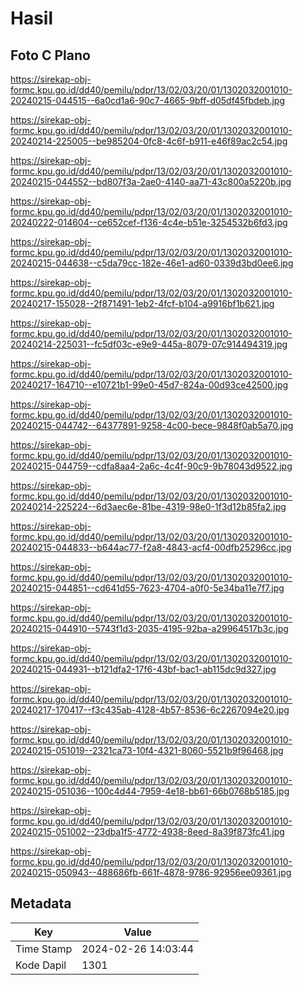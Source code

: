 # Hasil

## Foto C Plano

https://sirekap-obj-formc.kpu.go.id/dd40/pemilu/pdpr/13/02/03/20/01/1302032001010-20240215-044515--6a0cd1a6-90c7-4665-9bff-d05df45fbdeb.jpg

https://sirekap-obj-formc.kpu.go.id/dd40/pemilu/pdpr/13/02/03/20/01/1302032001010-20240214-225005--be985204-0fc8-4c6f-b911-e46f89ac2c54.jpg

https://sirekap-obj-formc.kpu.go.id/dd40/pemilu/pdpr/13/02/03/20/01/1302032001010-20240215-044552--bd807f3a-2ae0-4140-aa71-43c800a5220b.jpg

https://sirekap-obj-formc.kpu.go.id/dd40/pemilu/pdpr/13/02/03/20/01/1302032001010-20240222-014604--ce652cef-f136-4c4e-b51e-3254532b6fd3.jpg

https://sirekap-obj-formc.kpu.go.id/dd40/pemilu/pdpr/13/02/03/20/01/1302032001010-20240215-044638--c5da79cc-182e-46e1-ad60-0339d3bd0ee6.jpg

https://sirekap-obj-formc.kpu.go.id/dd40/pemilu/pdpr/13/02/03/20/01/1302032001010-20240217-155028--2f871491-1eb2-4fcf-b104-a9916bf1b621.jpg

https://sirekap-obj-formc.kpu.go.id/dd40/pemilu/pdpr/13/02/03/20/01/1302032001010-20240214-225031--fc5df03c-e9e9-445a-8079-07c914494319.jpg

https://sirekap-obj-formc.kpu.go.id/dd40/pemilu/pdpr/13/02/03/20/01/1302032001010-20240217-164710--e10721b1-99e0-45d7-824a-00d93ce42500.jpg

https://sirekap-obj-formc.kpu.go.id/dd40/pemilu/pdpr/13/02/03/20/01/1302032001010-20240215-044742--64377891-9258-4c00-bece-9848f0ab5a70.jpg

https://sirekap-obj-formc.kpu.go.id/dd40/pemilu/pdpr/13/02/03/20/01/1302032001010-20240215-044759--cdfa8aa4-2a6c-4c4f-90c9-9b78043d9522.jpg

https://sirekap-obj-formc.kpu.go.id/dd40/pemilu/pdpr/13/02/03/20/01/1302032001010-20240214-225224--6d3aec6e-81be-4319-98e0-1f3d12b85fa2.jpg

https://sirekap-obj-formc.kpu.go.id/dd40/pemilu/pdpr/13/02/03/20/01/1302032001010-20240215-044833--b644ac77-f2a8-4843-acf4-00dfb25296cc.jpg

https://sirekap-obj-formc.kpu.go.id/dd40/pemilu/pdpr/13/02/03/20/01/1302032001010-20240215-044851--cd641d55-7623-4704-a0f0-5e34ba11e7f7.jpg

https://sirekap-obj-formc.kpu.go.id/dd40/pemilu/pdpr/13/02/03/20/01/1302032001010-20240215-044910--5743f1d3-2035-4195-92ba-a29964517b3c.jpg

https://sirekap-obj-formc.kpu.go.id/dd40/pemilu/pdpr/13/02/03/20/01/1302032001010-20240215-044931--b121dfa2-17f6-43bf-bac1-ab115dc9d327.jpg

https://sirekap-obj-formc.kpu.go.id/dd40/pemilu/pdpr/13/02/03/20/01/1302032001010-20240217-170417--f3c435ab-4128-4b57-8536-6c2267094e20.jpg

https://sirekap-obj-formc.kpu.go.id/dd40/pemilu/pdpr/13/02/03/20/01/1302032001010-20240215-051019--2321ca73-10f4-4321-8060-5521b9f96468.jpg

https://sirekap-obj-formc.kpu.go.id/dd40/pemilu/pdpr/13/02/03/20/01/1302032001010-20240215-051036--100c4d44-7959-4e18-bb61-66b0768b5185.jpg

https://sirekap-obj-formc.kpu.go.id/dd40/pemilu/pdpr/13/02/03/20/01/1302032001010-20240215-051002--23dba1f5-4772-4938-8eed-8a39f873fc41.jpg

https://sirekap-obj-formc.kpu.go.id/dd40/pemilu/pdpr/13/02/03/20/01/1302032001010-20240215-050943--488686fb-661f-4878-9786-92956ee09361.jpg


## Metadata

| Key        | Value               |
| ---------- | ------------------- |
| Time Stamp | 2024-02-26 14:03:44 |
| Kode Dapil | 1301                |



